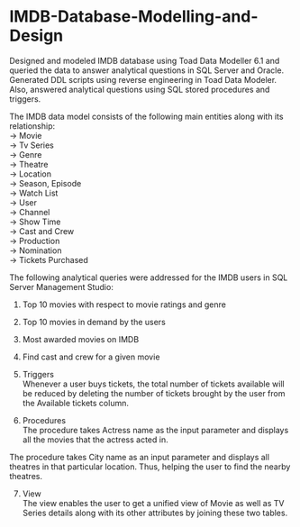 # IMDB-Database-Modelling-and-Design
Designed and modeled IMDB database using Toad Data Modeller 6.1 and queried the data to answer analytical questions in SQL Server and Oracle. Generated DDL scripts using reverse engineering in Toad Data Modeler.  Also, answered analytical questions using SQL stored procedures and triggers.

The IMDB data model consists of the following main entities along with its relationship: <br />
-> Movie <br />
-> Tv Series <br />
-> Genre <br />
-> Theatre <br />
-> Location <br />
-> Season, Episode <br />
-> Watch List <br />
-> User <br />
-> Channel <br />
-> Show Time <br />
-> Cast and Crew <br />
-> Production <br />
-> Nomination <br />
-> Tickets Purchased <br />

The following analytical queries were addressed for the IMDB users in SQL Server Management Studio: <br />
1. Top 10 movies with respect to movie ratings and genre  <br />
2. Top 10 movies in demand by the users  <br />
3. Most awarded movies on IMDB  <br />
4. Find cast and crew for a given movie  <br />

5. Triggers  <br />
Whenever a user buys tickets, the total number of tickets available will be reduced by deleting the number of tickets brought by the user from the Available tickets column.  <br />

6. Procedures  <br />
The procedure takes Actress name as the input parameter and displays all the movies that the actress acted in.  <br />

The procedure takes City name as an input parameter and displays all theatres in that particular location. Thus, helping the user to find the nearby theatres. <br />

7. View  <br />
The view enables the user to get a unified view of Movie as well as TV Series details along with its other attributes by joining these two tables.






